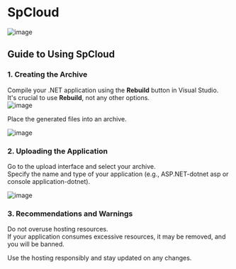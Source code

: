 # SpCloud

![image](https://github.com/user-attachments/assets/f928facd-6eb6-4ea9-a92d-a638fda4e079)





## Guide to Using SpCloud

### 1. Creating the Archive
Compile your .NET application using the **Rebuild** button in Visual Studio.  
It's crucial to use **Rebuild**, not any other options.  
![image](https://github.com/user-attachments/assets/5b3dba56-1bcf-450e-a844-c151e50abc05)

Place the generated files into an archive.

![image](https://github.com/user-attachments/assets/54ff7fb9-b5eb-4596-b5b5-92aca7a30ae7)


### 2. Uploading the Application
Go to the upload interface and select your archive.  
Specify the name and type of your application (e.g., ASP.NET-dotnet asp  or console application-dotnet).

![image](https://github.com/user-attachments/assets/ff34095e-f78d-4275-a6fd-e5396cf90b14)



### 3. Recommendations and Warnings
Do not overuse hosting resources.  
If your application consumes excessive resources, it may be removed, and you will be banned.

Use the hosting responsibly and stay updated on any changes.

